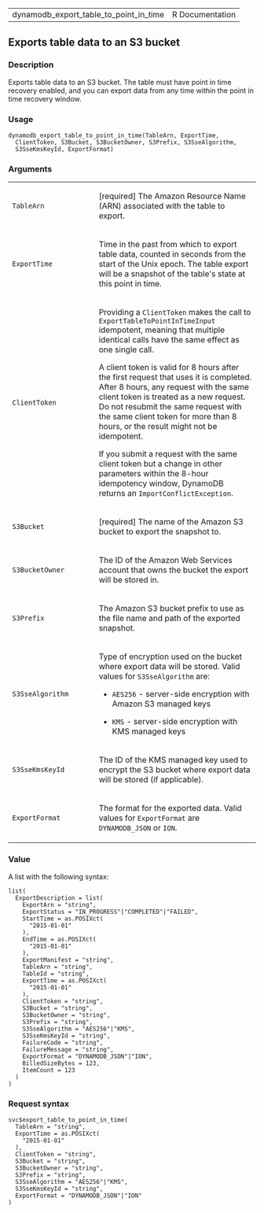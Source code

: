 <table style="width: 100%;">
<tbody>
<tr class="odd">
<td>dynamodb_export_table_to_point_in_time</td>
<td style="text-align: right;">R Documentation</td>
</tr>
</tbody>
</table>

## Exports table data to an S3 bucket

### Description

Exports table data to an S3 bucket. The table must have point in time
recovery enabled, and you can export data from any time within the point
in time recovery window.

### Usage

    dynamodb_export_table_to_point_in_time(TableArn, ExportTime,
      ClientToken, S3Bucket, S3BucketOwner, S3Prefix, S3SseAlgorithm,
      S3SseKmsKeyId, ExportFormat)

### Arguments

<table>
<colgroup>
<col style="width: 35%" />
<col style="width: 65%" />
</colgroup>
<tbody>
<tr class="odd">
<td><code
id="dynamodb_export_table_to_point_in_time_:_TableArn">TableArn</code></td>
<td><p>[required] The Amazon Resource Name (ARN) associated with the
table to export.</p></td>
</tr>
<tr class="even">
<td><code
id="dynamodb_export_table_to_point_in_time_:_ExportTime">ExportTime</code></td>
<td><p>Time in the past from which to export table data, counted in
seconds from the start of the Unix epoch. The table export will be a
snapshot of the table's state at this point in time.</p></td>
</tr>
<tr class="odd">
<td><code
id="dynamodb_export_table_to_point_in_time_:_ClientToken">ClientToken</code></td>
<td><p>Providing a <code>ClientToken</code> makes the call to
<code>ExportTableToPointInTimeInput</code> idempotent, meaning that
multiple identical calls have the same effect as one single call.</p>
<p>A client token is valid for 8 hours after the first request that uses
it is completed. After 8 hours, any request with the same client token
is treated as a new request. Do not resubmit the same request with the
same client token for more than 8 hours, or the result might not be
idempotent.</p>
<p>If you submit a request with the same client token but a change in
other parameters within the 8-hour idempotency window, DynamoDB returns
an <code>ImportConflictException</code>.</p></td>
</tr>
<tr class="even">
<td><code
id="dynamodb_export_table_to_point_in_time_:_S3Bucket">S3Bucket</code></td>
<td><p>[required] The name of the Amazon S3 bucket to export the
snapshot to.</p></td>
</tr>
<tr class="odd">
<td><code
id="dynamodb_export_table_to_point_in_time_:_S3BucketOwner">S3BucketOwner</code></td>
<td><p>The ID of the Amazon Web Services account that owns the bucket
the export will be stored in.</p></td>
</tr>
<tr class="even">
<td><code
id="dynamodb_export_table_to_point_in_time_:_S3Prefix">S3Prefix</code></td>
<td><p>The Amazon S3 bucket prefix to use as the file name and path of
the exported snapshot.</p></td>
</tr>
<tr class="odd">
<td><code
id="dynamodb_export_table_to_point_in_time_:_S3SseAlgorithm">S3SseAlgorithm</code></td>
<td><p>Type of encryption used on the bucket where export data will be
stored. Valid values for <code>S3SseAlgorithm</code> are:</p>
<ul>
<li><p><code>AES256</code> - server-side encryption with Amazon S3
managed keys</p></li>
<li><p><code>KMS</code> - server-side encryption with KMS managed
keys</p></li>
</ul></td>
</tr>
<tr class="even">
<td><code
id="dynamodb_export_table_to_point_in_time_:_S3SseKmsKeyId">S3SseKmsKeyId</code></td>
<td><p>The ID of the KMS managed key used to encrypt the S3 bucket where
export data will be stored (if applicable).</p></td>
</tr>
<tr class="odd">
<td><code
id="dynamodb_export_table_to_point_in_time_:_ExportFormat">ExportFormat</code></td>
<td><p>The format for the exported data. Valid values for
<code>ExportFormat</code> are <code>DYNAMODB_JSON</code> or
<code>ION</code>.</p></td>
</tr>
</tbody>
</table>

### Value

A list with the following syntax:

    list(
      ExportDescription = list(
        ExportArn = "string",
        ExportStatus = "IN_PROGRESS"|"COMPLETED"|"FAILED",
        StartTime = as.POSIXct(
          "2015-01-01"
        ),
        EndTime = as.POSIXct(
          "2015-01-01"
        ),
        ExportManifest = "string",
        TableArn = "string",
        TableId = "string",
        ExportTime = as.POSIXct(
          "2015-01-01"
        ),
        ClientToken = "string",
        S3Bucket = "string",
        S3BucketOwner = "string",
        S3Prefix = "string",
        S3SseAlgorithm = "AES256"|"KMS",
        S3SseKmsKeyId = "string",
        FailureCode = "string",
        FailureMessage = "string",
        ExportFormat = "DYNAMODB_JSON"|"ION",
        BilledSizeBytes = 123,
        ItemCount = 123
      )
    )

### Request syntax

    svc$export_table_to_point_in_time(
      TableArn = "string",
      ExportTime = as.POSIXct(
        "2015-01-01"
      ),
      ClientToken = "string",
      S3Bucket = "string",
      S3BucketOwner = "string",
      S3Prefix = "string",
      S3SseAlgorithm = "AES256"|"KMS",
      S3SseKmsKeyId = "string",
      ExportFormat = "DYNAMODB_JSON"|"ION"
    )
